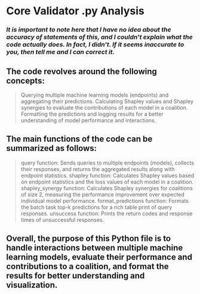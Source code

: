 # __Core Validator .py Analysis__ 
### ___It is important to note here that I have no idea about the accuracy of statements of this, and I couldn't explain what the code actually does. In fact, I didn't. If it seems inaccurate to you, then tell me and I can correct it.___ 


## The code revolves around the following concepts:

> Querying multiple machine learning models (endpoints) and aggregating their predictions.
> Calculating Shapley values and Shapley synergies to evaluate the contributions of each model in a coalition.
> Formatting the predictions and logging results for a better understanding of model performance and interactions.

## The main functions of the code can be summarized as follows:

> query function: Sends queries to multiple endpoints (models), collects their responses, and returns the aggregated results along with endpoint statistics.
> shapley function: Calculates Shapley values based on endpoint statistics and the loss values of each model in a coalition.
> shapley_synergy function: Calculates Shapley synergies for coalitions of size 2, measuring the performance improvement over expected individual model performance.
> format_predictions function: Formats the batch task top-k predictions for a rich table print of query responses.
> unsuccess function: Prints the return codes and response times of unsuccessful responses.

## Overall, the purpose of this Python file is to handle interactions between multiple machine learning models, evaluate their performance and contributions to a coalition, and format the results for better understanding and visualization.